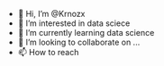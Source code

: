 - 👋 Hi, I’m @Krnozx
- 👀 I’m interested in  data sciece 
- 🌱 I’m currently learning data science 
- 💞️ I’m looking to collaborate on ...
- 📫 How to reach 
